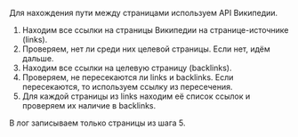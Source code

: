 Для нахождeния пути между страницами используем API Википедии.
1) Находим все ссылки на страницы Википедии на странице-источнике (links).
2) Проверяем, нет ли среди них целевой страницы. Если нет, идём дальше.
3) Находим все ссылки на целевую страницу  (backlinks).
4) Проверяем, не пересекаются ли links и backlinks. Если пересекаются, то используем ссылку из пересечения.
5) Для каждой страницы из links находим её список ссылок и проверяем их наличие в backlinks.

В лог записываем только страницы из шага 5.

